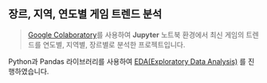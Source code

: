 ## 장르, 지역, 연도별 게임 트렌드 분석

> [Google Colaboratory](https://colab.google/)를 사용하여 **Jupyter** 노트북 환경에서 최신 게임의 트렌드를 연도별, 지역별, 장르별로 분석한 프로젝트입니다.

Python과 Pandas 라이브러리를 사용하여 <a href="https://youtu.be/NEvuulahg2g" target="blank">EDA(Exploratory Data Analysis)</a> 를 진행하였습니다.
